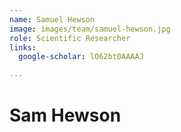 ```yaml
---
name: Samuel Hewson
image: images/team/samuel-hewson.jpg
role: Scientific Researcher
links:
  google-scholar: lO62bt0AAAAJ
  
---
```


# Sam Hewson
